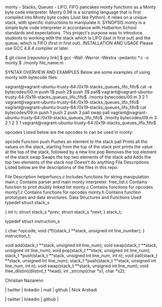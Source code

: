 monty - Stacks, Queues - LIFO, FIFO pancakes
monty functions as a Monty byte code interpreter. Monty 0.98 is a scripting language that is first compiled into Monty byte codes (Just like Python). It relies on a unique stack, with specific instructions to manipulate it.
SYNOPSIS
monty is a simple byte code interpreter in accordance with Holberton School standards and expectations. This project's purpose was to introduce students to working with the stack which is LIFO (last in first out) and the queue, which is FIFO (first in first out).
INSTALLATION AND USAGE
Please use GCC 4.8.4 compiler or later.

$ git clone [repository link]
$ gcc -Wall -Werror -Wextra -pedantic *.c -o monty
$ ./monty file_name.m

SYNTAX OVERVIEW AND EXAMPLES
Below are some examples of using monty with bytecode files:

vagrant@vagrant-ubuntu-trusty-64:/0x19-stacks_queues_lifo_fifo$ cat -e bytecodes/00.m
push 1$
push 2$
push 3$
pall$
vagrant@vagrant-ubuntu-trusty-64:/0x19-stacks_queues_lifo_fifo$ ./monty bytecodes/00.m
3
2
1
vagrant@vagrant-ubuntu-trusty-64:/0x19-stacks_queues_lifo_fifo$
vagrant@vagrant-ubuntu-trusty-64:/0x19-stacks_queues_lifo_fifo$ cat bytecodes/09.m
push 1
push 2
push 3
pall
swap
pall
vagrant@vagrant-ubuntu-trusty-64:/0x19-stacks_queues_lifo_fifo$ ./monty bytecodes/09.m
3
2
1
2
3
1
vagrant@vagrant-ubuntu-trusty-64:/0x19-stacks_queues_lifo_fifo$

opcodes
Listed below are the opcodes to can be used in monty:

opcode Function
push Pushes an element to the stack pall Prints all the values on the stack, starting from the top of the stack pint prints the value at the top of the stack, followed by a new line pop Removes the top element of the stack swap Swaps the top two elements of the stack add Adds the top two elements of the stack nop Doesn’t do anything File Descriptions Listed below are the descriptions of the files in this repo:

File Description
helperfuncs.c Includes functions for string manipulation. main.c Contains parser and main monty interpreter. free_list.c Contains function to print doubly linked list monty.c Contains functions for opcodes monty1.c Contains functions for opcodes monty.h Contains function prototypes and data structures.
Data Structures and Functions Used
typedef struct stack_s

{ int n; struct stack_s *prev; struct stack_s *next; } stack_t;

typedef struct instruction_s

{ char *opcode; void (*f)(stack_t **stack, unsigned int line_number); } instruction_t;

void add(stack_t **stack, unsigned int line_num); void swap(stack_t **stack, unsigned int line_num); void pop(stack_t **stack, unsigned int line_num); stack_t *push(stack_t **stack, unsigned int line_num, int n); void pall(stack_t **stack, unsigned int line_num); stack_t *push(stack_t **stack, unsigned int line_num, int n); void swap(stack_t **stack, unsigned int line_num); void free_dlistint(dlistint_t *head); int _strcmp(char *s1, char *s2);

Christian Nazareno

| twitter | linkedin | mail | github |
Nick Arshadi

| twitter | linkedin | github |


